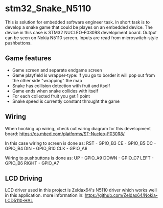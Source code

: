 # stm32_Snake_N5110
This is solution for embedded software engineer task. 
In short task is to develop a snake game that could be playes on an embedded device. 
The device in this case is STM32 NUCLEO-F030R8 development board.
Output can be seen on Nokia N5110 screen.
Inputs are read from microswitch-style pushbuttons. 

## Game features
* Game screen and separate endgame screen
* Game playfield is wrapper-type: if you go to border it will pop out from the other side "wrapping" the map
* Snake has collision detection with fruit and itself
* Game ends when snake collides with itself
* For each collected fruit you get 1 point
* Snake speed is currently constant throught the game

## Wiring
When hooking up wiring, check out wiring diagram for this development board:
https://os.mbed.com/platforms/ST-Nucleo-F030R8/

In this case wiring to screen is done as:
RST - GPIO_B3
CE - GPIO_B5
DC - GPIO_B4
DIN - GPIO_B10
CLK - GPIO_A8

Wiring to pushbuttons is done as:
UP - GPIO_A9
DOWN - GPIO_C7
LEFT - GPIO_B6
RIGHT - GPIO_A7

## LCD Driving
LCD driver used in this project is Zeldax64's N5110 driver which works well in this application.
more information in: https://github.com/Zeldax64/Nokia-LCD5110-HAL

